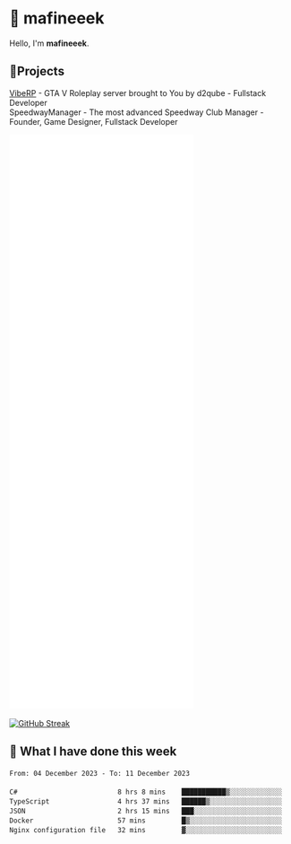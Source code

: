 # 👋 mafineeek
Hello, I'm **mafineeek**.

## 📝Projects

[VibeRP](https://v-rp.pl) - GTA V Roleplay server brought to You by d2qube - Fullstack Developer<br/>
SpeedwayManager - The most advanced Speedway Club Manager - Founder, Game Designer, Fullstack Developer


![](./github-metrics.svg)

[![GitHub Streak](https://streak-stats.demolab.com/?user=mafineeek)](https://git.io/streak-stats)

## 📰 What I have done this week
<!--START_SECTION:waka-->

```txt
From: 04 December 2023 - To: 11 December 2023

C#                         8 hrs 8 mins    ███████████▒░░░░░░░░░░░░░   44.86 %
TypeScript                 4 hrs 37 mins   ██████▒░░░░░░░░░░░░░░░░░░   25.46 %
JSON                       2 hrs 15 mins   ███░░░░░░░░░░░░░░░░░░░░░░   12.41 %
Docker                     57 mins         █▒░░░░░░░░░░░░░░░░░░░░░░░   05.32 %
Nginx configuration file   32 mins         ▓░░░░░░░░░░░░░░░░░░░░░░░░   02.95 %
```

<!--END_SECTION:waka-->
